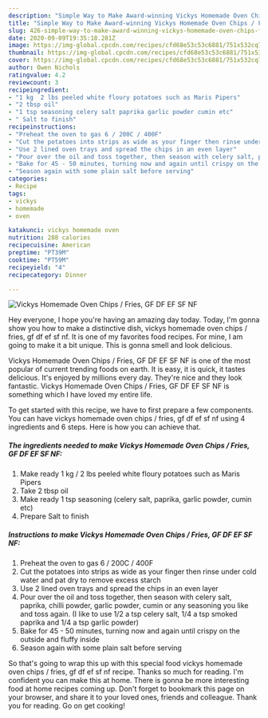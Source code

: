 ```yaml
---
description: "Simple Way to Make Award-winning Vickys Homemade Oven Chips / Fries, GF DF EF SF NF"
title: "Simple Way to Make Award-winning Vickys Homemade Oven Chips / Fries, GF DF EF SF NF"
slug: 426-simple-way-to-make-award-winning-vickys-homemade-oven-chips-fries-gf-df-ef-sf-nf
date: 2020-09-09T19:35:18.281Z
image: https://img-global.cpcdn.com/recipes/cfd68e53c53c6881/751x532cq70/vickys-homemade-oven-chips-fries-gf-df-ef-sf-nf-recipe-main-photo.jpg
thumbnail: https://img-global.cpcdn.com/recipes/cfd68e53c53c6881/751x532cq70/vickys-homemade-oven-chips-fries-gf-df-ef-sf-nf-recipe-main-photo.jpg
cover: https://img-global.cpcdn.com/recipes/cfd68e53c53c6881/751x532cq70/vickys-homemade-oven-chips-fries-gf-df-ef-sf-nf-recipe-main-photo.jpg
author: Owen Nichols
ratingvalue: 4.2
reviewcount: 3
recipeingredient:
- "1 kg  2 lbs peeled white floury potatoes such as Maris Pipers"
- "2 tbsp oil"
- "1 tsp seasoning celery salt paprika garlic powder cumin etc"
- " Salt to finish"
recipeinstructions:
- "Preheat the oven to gas 6 / 200C / 400F"
- "Cut the potatoes into strips as wide as your finger then rinse under cold water and pat dry to remove excess starch"
- "Use 2 lined oven trays and spread the chips in an even layer"
- "Pour over the oil and toss together, then season with celery salt, paprika, chilli powder, garlic powder, cumin or any seasoning you like and toss again. (I like to use 1/2 a tsp celery salt, 1/4 a tsp smoked paprika and 1/4 a tsp garlic powder)"
- "Bake for 45 - 50 minutes, turning now and again until crispy on the outside and fluffy inside"
- "Season again with some plain salt before serving"
categories:
- Recipe
tags:
- vickys
- homemade
- oven

katakunci: vickys homemade oven 
nutrition: 288 calories
recipecuisine: American
preptime: "PT39M"
cooktime: "PT59M"
recipeyield: "4"
recipecategory: Dinner

---
```



![Vickys Homemade Oven Chips / Fries, GF DF EF SF NF](https://img-global.cpcdn.com/recipes/cfd68e53c53c6881/751x532cq70/vickys-homemade-oven-chips-fries-gf-df-ef-sf-nf-recipe-main-photo.jpg)

Hey everyone, I hope you're having an amazing day today. Today, I'm gonna show you how to make a distinctive dish, vickys homemade oven chips / fries, gf df ef sf nf. It is one of my favorites food recipes. For mine, I am going to make it a bit unique. This is gonna smell and look delicious.

Vickys Homemade Oven Chips / Fries, GF DF EF SF NF is one of the most popular of current trending foods on earth. It is easy, it is quick, it tastes delicious. It's enjoyed by millions every day. They're nice and they look fantastic. Vickys Homemade Oven Chips / Fries, GF DF EF SF NF is something which I have loved my entire life.




To get started with this recipe, we have to first prepare a few components. You can have vickys homemade oven chips / fries, gf df ef sf nf using 4 ingredients and 6 steps. Here is how you can achieve that.

<!--inarticleads1-->

##### The ingredients needed to make Vickys Homemade Oven Chips / Fries, GF DF EF SF NF:

1. Make ready 1 kg / 2 lbs peeled white floury potatoes such as Maris Pipers
1. Take 2 tbsp oil
1. Make ready 1 tsp seasoning (celery salt, paprika, garlic powder, cumin etc)
1. Prepare  Salt to finish




<!--inarticleads2-->

##### Instructions to make Vickys Homemade Oven Chips / Fries, GF DF EF SF NF:

1. Preheat the oven to gas 6 / 200C / 400F
1. Cut the potatoes into strips as wide as your finger then rinse under cold water and pat dry to remove excess starch
1. Use 2 lined oven trays and spread the chips in an even layer
1. Pour over the oil and toss together, then season with celery salt, paprika, chilli powder, garlic powder, cumin or any seasoning you like and toss again. (I like to use 1/2 a tsp celery salt, 1/4 a tsp smoked paprika and 1/4 a tsp garlic powder)
1. Bake for 45 - 50 minutes, turning now and again until crispy on the outside and fluffy inside
1. Season again with some plain salt before serving




So that's going to wrap this up with this special food vickys homemade oven chips / fries, gf df ef sf nf recipe. Thanks so much for reading. I'm confident you can make this at home. There is gonna be more interesting food at home recipes coming up. Don't forget to bookmark this page on your browser, and share it to your loved ones, friends and colleague. Thank you for reading. Go on get cooking!
